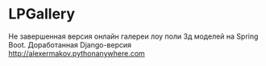 # LPGallery
Не завершенная версия онлайн галереи лоу поли 3д моделей на Spring Boot.
Доработанная Django-версия http://alexermakov.pythonanywhere.com
